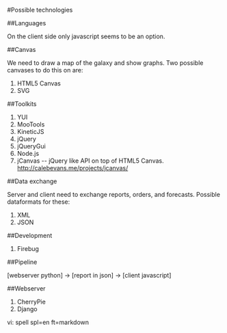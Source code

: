 

#Possible technologies

##Languages

On the client side only javascript seems to be an option.


##Canvas

We need to draw a map of the galaxy and show graphs.
Two possible canvases to do this on are:

1. HTML5 Canvas
2. SVG

##Toolkits

1. YUI
2. MooTools
3. KineticJS
4. jQuery 
5. jQueryGui
6. Node.js
7. jCanvas -- jQuery like API on top of HTML5 Canvas.
   http://calebevans.me/projects/jcanvas/ 

##Data exchange 

Server and client need to exchange reports, orders, and forecasts.
Possible dataformats for these:

1. XML
2. JSON

##Development

1. Firebug

##Pipeline

[webserver python] -> [report in json] -> [client javascript]

##Webserver

1. CherryPie
2. Django

vi: spell spl=en ft=markdown

